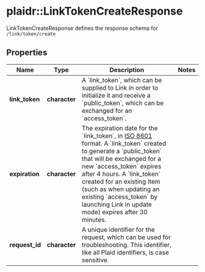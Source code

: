 # plaidr::LinkTokenCreateResponse

LinkTokenCreateResponse defines the response schema for `/link/token/create`

## Properties
Name | Type | Description | Notes
------------ | ------------- | ------------- | -------------
**link_token** | **character** | A &#x60;link_token&#x60;, which can be supplied to Link in order to initialize it and receive a &#x60;public_token&#x60;, which can be exchanged for an &#x60;access_token&#x60;. | 
**expiration** | **character** | The expiration date for the &#x60;link_token&#x60;, in [ISO 8601](https://wikipedia.org/wiki/ISO_8601) format. A &#x60;link_token&#x60; created to generate a &#x60;public_token&#x60; that will be exchanged for a new &#x60;access_token&#x60; expires after 4 hours. A &#x60;link_token&#x60; created for an existing Item (such as when updating an existing &#x60;access_token&#x60; by launching Link in update mode) expires after 30 minutes. | 
**request_id** | **character** | A unique identifier for the request, which can be used for troubleshooting. This identifier, like all Plaid identifiers, is case sensitive. | 



